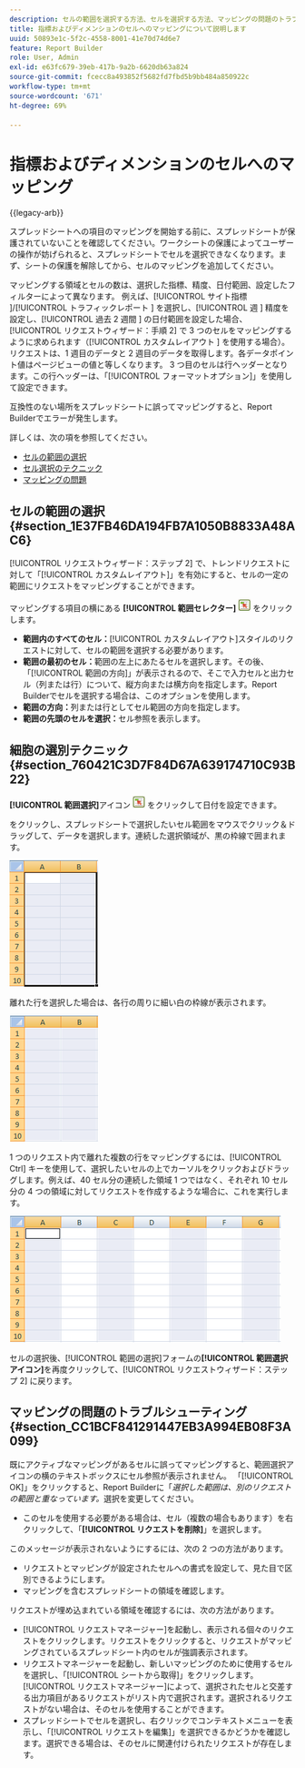 ```yaml
---
description: セルの範囲を選択する方法、セルを選択する方法、マッピングの問題のトラブルシューティングについて説明します。
title: 指標およびディメンションのセルへのマッピングについて説明します
uuid: 50893e1c-5f2c-4558-8001-41e70d74d6e7
feature: Report Builder
role: User, Admin
exl-id: e63fc679-39eb-417b-9a2b-6620db63a824
source-git-commit: fcecc8a493852f5682fd7fbd5b9bb484a850922c
workflow-type: tm+mt
source-wordcount: '671'
ht-degree: 69%

---
```


# 指標およびディメンションのセルへのマッピング

{{legacy-arb}}

スプレッドシートへの項目のマッピングを開始する前に、スプレッドシートが保護されていないことを確認してください。ワークシートの保護によってユーザーの操作が妨げられると、スプレッドシートでセルを選択できなくなります。まず、シートの保護を解除してから、セルのマッピングを追加してください。

マッピングする領域とセルの数は、選択した指標、精度、日付範囲、設定したフィルターによって異なります。 例えば、[!UICONTROL  サイト指標 ]/[!UICONTROL  トラフィックレポート ] を選択し、[!UICONTROL  週 ] 精度を設定し、[!UICONTROL  過去 2 週間 ] の日付範囲を設定した場合、[!UICONTROL  リクエストウィザード：手順 2] で 3 つのセルをマッピングするように求められます（[!UICONTROL  カスタムレイアウト ] を使用する場合）。 リクエストは、1 週目のデータと 2 週目のデータを取得します。各データポイント値はページビューの値と等しくなります。 3 つ目のセルは行ヘッダーとなります。この行ヘッダーは、「[!UICONTROL フォーマットオプション]」を使用して設定できます。

互換性のない場所をスプレッドシートに誤ってマッピングすると、Report Builderでエラーが発生します。

詳しくは、次の項を参照してください。

* [セルの範囲の選択 ](/help/analyze/legacy-report-builder/layout/map-metrics-and-dimensions-to-cells.md#section_1E37FB46DA194FB7A1050B8833A48AC6)
* [セル選択のテクニック ](/help/analyze/legacy-report-builder/layout/map-metrics-and-dimensions-to-cells.md#section_760421C3D7F84D67A639174710C93B22)
* [マッピングの問題](/help/analyze/legacy-report-builder/layout/map-metrics-and-dimensions-to-cells.md#section_CC1BCF841291447EB3A994EB08F3A099)

## セルの範囲の選択 {#section_1E37FB46DA194FB7A1050B8833A48AC6}

[!UICONTROL リクエストウィザード：ステップ 2] で、トレンドリクエストに対して「[!UICONTROL カスタムレイアウト]」を有効にすると、セルの一定の範囲にリクエストをマッピングすることができます。

マッピングする項目の横にある **[!UICONTROL 範囲セレクター]** ![select_cell_icon.png](assets/select_cell_icon.png) をクリックします。

* **範囲内のすべてのセル：**[!UICONTROL カスタムレイアウト]スタイルのリクエストに対して、セルの範囲を選択する必要があります。
* **範囲の最初のセル：**&#x200B;範囲の左上にあたるセルを選択します。その後、「[!UICONTROL 範囲の方向]」が表示されるので、そこで入力セルと出力セル（列または行）について、縦方向または横方向を指定します。Report Builderでセルを選択する場合は、このオプションを使用します。
* **範囲の方向：**&#x200B;列または行としてセル範囲の方向を指定します。
* **範囲の先頭のセルを選択：**&#x200B;セル参照を表示します。

## 細胞の選別テクニック {#section_760421C3D7F84D67A639174710C93B22}

**[!UICONTROL 範囲選択]**&#x200B;アイコン ![select_cell_icon.png](assets/select_cell_icon.png) をクリックして日付を設定できます。

 をクリックし、スプレッドシートで選択したいセル範囲をマウスでクリック＆ドラッグして、データを選択します。連続した選択領域が、黒の枠線で囲まれます。

![](assets/twenty_cells.gif)

離れた行を選択した場合は、各行の周りに細い白の枠線が表示されます。

![](assets/twoXten_cells_highlighted.gif)

1 つのリクエスト内で離れた複数の行をマッピングするには、[!UICONTROL Ctrl] キーを使用して、選択したいセルの上でカーソルをクリックおよびドラッグします。例えば、40 セル分の連続した領域 1 つではなく、それぞれ 10 セル分の 4 つの領域に対してリクエストを作成するような場合に、これを実行します。

![](assets/map4.png)

セルの選択後、[!UICONTROL 範囲の選択]フォームの&#x200B;**[!UICONTROL 範囲選択アイコン]**&#x200B;を再度クリックして、[!UICONTROL リクエストウィザード：ステップ 2] に戻ります。

## マッピングの問題のトラブルシューティング{#section_CC1BCF841291447EB3A994EB08F3A099}

既にアクティブなマッピングがあるセルに誤ってマッピングすると、範囲選択アイコンの横のテキストボックスにセル参照が表示されません。 「[!UICONTROL OK]」をクリックすると、Report Builderに「*選択した範囲は、別のリクエストの範囲と重なっています。*&#x200B;選択を変更してください。

* このセルを使用する必要がある場合は、セル（複数の場合もあります）を右クリックして、「**[!UICONTROL リクエストを削除]**」を選択します。

このメッセージが表示されないようにするには、次の 2 つの方法があります。

* リクエストとマッピングが設定されたセルへの書式を設定して、見た目で区別できるようにします。
* マッピングを含むスプレッドシートの領域を確認します。

リクエストが埋め込まれている領域を確認するには、次の方法があります。

* [!UICONTROL リクエストマネージャー]を起動し、表示される個々のリクエストをクリックします。リクエストをクリックすると、リクエストがマッピングされているスプレッドシート内のセルが強調表示されます。
* リクエストマネージャーを起動し、新しいマッピングのために使用するセルを選択し、「[!UICONTROL シートから取得]」をクリックします。[!UICONTROL リクエストマネージャー]によって、選択されたセルと交差する出力項目があるリクエストがリスト内で選択されます。選択されるリクエストがない場合は、そのセルを使用することができます。
* スプレッドシートでセルを選択し、右クリックでコンテキストメニューを表示し、「[!UICONTROL リクエストを編集]」を選択できるかどうかを確認します。選択できる場合は、そのセルに関連付けられたリクエストが存在します。
